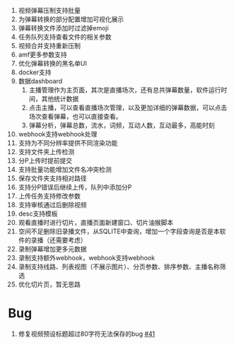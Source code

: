 1. 视频弹幕压制支持批量
   <!-- 3. 增加审核后发送弹幕统计功能 -->
   <!-- 5. srt ai翻译支持，支持ollama -->
2. 为弹幕转换的部分配置增加可视化展示
3. 弹幕转换文件添加时过滤掉emoji
4. 任务队列支持查看文件的相关参数
5. 视频合并支持重新压制
6. amf更多参数支持
7. 优化弹幕转换的黑名单UI
8. docker支持
9. 数据dashboard
   1. 主播管理作为主页面，其次是直播场次，还有总共弹幕数量，软件运行时间，其他统计数据
   2. 点击主播，可以查看直播场次管理，以及更加详细的弹幕数据，可以点击场次查看弹幕，也可以直接查看。
   3. 弹幕分析，弹幕总数，流水，词频，互动人数，互动最多，高能时刻
10. webhook支持webhook处理
11. 支持为不同分辨率提供不同渲染功能
12. 支持文件夹上传检测
13. 分P上传时提前提交
14. 支持批量功能增加文件名冲突检测
15. 保存文件夹支持相对路径
16. 支持分P错误后继续上传，队列中添加分P
17. 上传任务支持修改参数
18. 支持审核通过后删除视频
19. desc支持模板
20. 观看直播时进行切片，直播页面新建窗口、切片油猴脚本
21. 空间不足删除旧录播文件，从SQLITE中查询，增加一个字段查询是否是本软件的录播（还需要考虑）
22. 录制弹幕增加更多元数据
23. 录制支持额外webhook，webhook支持webhook
24. 录制支持线路、列表视图（不展示图片）、分页参数、排序参数、主播名称筛选
25. 优化切片页，暂无思路

# Bug

1. 修复视频预设标题超过80字符无法保存的bug [#41](https://github.com/renmu123/biliLive-tools/issues/41)
